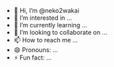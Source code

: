- 👋 Hi, I’m @neko2wakai
- 👀 I’m interested in ...
- 🌱 I’m currently learning ...
- 💞️ I’m looking to collaborate on ...
- 📫 How to reach me ...
- 😄 Pronouns: ...
- ⚡ Fun fact: ...

<!---
neko2wakai/neko2wakai is a ✨ special ✨ repository because its `README.md` (this file) appears on your GitHub profile.
You can click the Preview link to take a look at your changes.
--->
